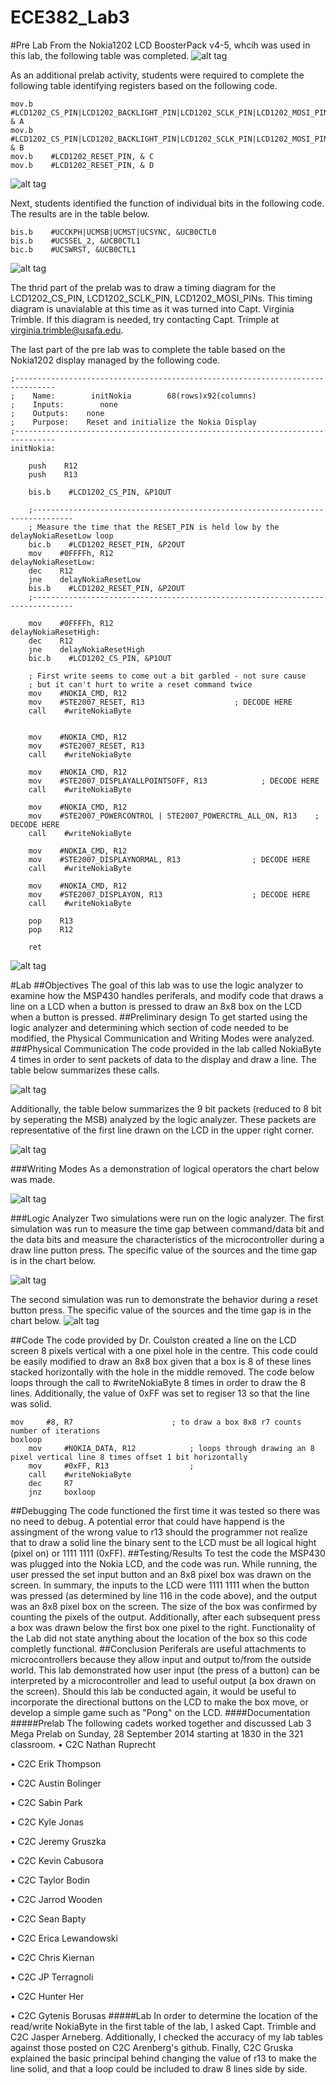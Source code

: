ECE382_Lab3
===========
#Pre Lab
From the Nokia1202 LCD BoosterPack v4-5, whcih was used in this lab, the following table was completed.
![alt tag](https://raw.githubusercontent.com/seanbapty/ECE382_Lab3/master/prelab%20table%201.JPG)

As an additional prelab activity, students were required to complete the following table identifying registers based on the following code.
```
mov.b    #LCD1202_CS_PIN|LCD1202_BACKLIGHT_PIN|LCD1202_SCLK_PIN|LCD1202_MOSI_PIN, & A
mov.b    #LCD1202_CS_PIN|LCD1202_BACKLIGHT_PIN|LCD1202_SCLK_PIN|LCD1202_MOSI_PIN, & B
mov.b    #LCD1202_RESET_PIN, & C
mov.b    #LCD1202_RESET_PIN, & D
```
![alt tag](https://raw.githubusercontent.com/seanbapty/ECE382_Lab3/master/prelab%20table%202.JPG)

Next, students identified the function of individual bits in the following code. The results are in the table below.
```
bis.b    #UCCKPH|UCMSB|UCMST|UCSYNC, &UCB0CTL0
bis.b    #UCSSEL_2, &UCB0CTL1
bic.b    #UCSWRST, &UCB0CTL1
```
![alt tag](https://raw.githubusercontent.com/seanbapty/ECE382_Lab3/master/prelab%20table%203.JPG)

The thrid part of the prelab was to draw a timing diagram for the LCD1202_CS_PIN, LCD1202_SCLK_PIN, LCD1202_MOSI_PINs. This timing diagram is unavialable at this time as it was turned into Capt. Virginia Trimble. If this diagram is needed, try contacting Capt. Trimple at virginia.trimble@usafa.edu.

The last part of the pre lab was to complete the table based on the Nokia1202 display managed by the following code.
```
;-------------------------------------------------------------------------------
;    Name:        initNokia        68(rows)x92(columns)
;    Inputs:        none
;    Outputs:    none
;    Purpose:    Reset and initialize the Nokia Display
;-------------------------------------------------------------------------------
initNokia:

    push    R12
    push    R13

    bis.b    #LCD1202_CS_PIN, &P1OUT

    ;-------------------------------------------------------------------------------
    ; Measure the time that the RESET_PIN is held low by the delayNokiaResetLow loop
    bic.b    #LCD1202_RESET_PIN, &P2OUT
    mov    #0FFFFh, R12
delayNokiaResetLow:
    dec    R12
    jne    delayNokiaResetLow
    bis.b    #LCD1202_RESET_PIN, &P2OUT
    ;-------------------------------------------------------------------------------

    mov    #0FFFFh, R12
delayNokiaResetHigh:
    dec    R12
    jne    delayNokiaResetHigh
    bic.b    #LCD1202_CS_PIN, &P1OUT

    ; First write seems to come out a bit garbled - not sure cause
    ; but it can't hurt to write a reset command twice
    mov    #NOKIA_CMD, R12
    mov    #STE2007_RESET, R13                    ; DECODE HERE
    call    #writeNokiaByte


    mov    #NOKIA_CMD, R12
    mov    #STE2007_RESET, R13
    call    #writeNokiaByte

    mov    #NOKIA_CMD, R12
    mov    #STE2007_DISPLAYALLPOINTSOFF, R13            ; DECODE HERE
    call    #writeNokiaByte

    mov    #NOKIA_CMD, R12
    mov    #STE2007_POWERCONTROL | STE2007_POWERCTRL_ALL_ON, R13    ; DECODE HERE
    call    #writeNokiaByte

    mov    #NOKIA_CMD, R12
    mov    #STE2007_DISPLAYNORMAL, R13                ; DECODE HERE
    call    #writeNokiaByte

    mov    #NOKIA_CMD, R12
    mov    #STE2007_DISPLAYON, R13                    ; DECODE HERE
    call    #writeNokiaByte

    pop    R13
    pop    R12

    ret
```
![alt tag](https://raw.githubusercontent.com/seanbapty/ECE382_Lab3/master/prelab%20table%204.JPG)

#Lab
##Objectives
The goal of this lab was to use the logic analyzer to examine how the MSP430 handles periferals, and modify code that draws a line on a LCD when a button is pressed to draw an 8x8 box on the LCD when a button is pressed.
##Preliminary design
To get started using the logic analyzer and determining which section of code needed to be modified, the Physical Communication and Writing Modes were analyzed.
###Physical Communication
The code provided in the lab called NokiaByte 4 times in order to sent packets of data to the display and draw a line. The table below summarizes these calls.

![alt tag](https://raw.githubusercontent.com/seanbapty/ECE382_Lab3/master/lab%20table%201.JPG)

Additionally, the table below summarizes the 9 bit packets (reduced to 8 bit by seperating the MSB) analyzed by the logic analyzer. These packets are representative of the first line drawn on the LCD in the upper right corner.

![alt tag](https://raw.githubusercontent.com/seanbapty/ECE382_Lab3/master/lab%20table%202.JPG)

###Writing Modes
As a demonstration of logical operators the chart below was made.

![alt tag](https://raw.githubusercontent.com/seanbapty/ECE382_Lab3/master/andOrXor.JPG)

###Logic Analyzer
Two simulations were run on the logic analyzer. The first simulation was run to measure the time gap between command/data bit and the data bits and measure the characteristics of the microcontroller during a draw line putton press. The specific value of the sources and the time gap is in the chart below.

![alt tag](https://raw.githubusercontent.com/seanbapty/ECE382_Lab3/master/logic%20analyzer%20command.jpg)

The second simulation was run to demonstrate the behavior during a reset button press. The specific value of the sources and the time gap is in the chart below.
![alt tag](https://github.com/seanbapty/ECE382_Lab3/blob/master/logic%20analyzer%20reset.jpg)

##Code
The code provided by Dr. Coulston created a line on the LCD screen 8 pixels vertical with a one pixel hole in the centre. This code could be easily modified to draw an 8x8 box given that a box is 8 of these lines stacked horizontally with the hole in the middle removed. The code below loops through the call to #writeNokiaByte 8 times in order to draw the 8 lines. Additionally, the value of 0xFF was set to regiser 13 so that the line was solid.

```
mov		#8, R7						; to draw a box 8x8 r7 counts number of iterations
boxloop
	mov		#NOKIA_DATA, R12			; loops through drawing an 8 pixel vertical line 8 times offset 1 bit horizontally
	mov		#0xFF, R13					;
	call	#writeNokiaByte
	dec 	R7
	jnz		boxloop
```
##Debugging
The code functioned the first time it was tested so there was no need to debug. A potential error that could have happend is the assingment of the wrong value to r13 should the programmer not realize that to draw a solid line the binary sent to the LCD must be all logical hight (pixel on) or 1111 1111 (0xFF).
##Testing/Results
To test the code the MSP430 was plugged into the Nokia LCD, and the code was run. While running, the user pressed the set input button and an 8x8 pixel box was drawn on the screen. In summary, the inputs to the LCD were 1111 1111 when the button was pressed (as determined by line 116 in the code above), and the output was an 8x8 pixel box on the screen. The size of the box was confirmed by counting the pixels of the output. Additionally, after each subsequent press a box was drawn below the first box one pixel to the right. Functionality of the Lab did not state anything about the location of the box so this code completly functional.
##Conclusion
Periferals are useful attachments to microcontrollers because they allow input and output to/from the outside world. This lab demonstrated how user input (the press of a button) can be interpreted by a microcontroller and lead to useful output (a box drawn on the screen). Should this lab be conducted again, it would be useful to incorporate the directional buttons on the LCD to make the box move, or develop a simple game such as "Pong" on the LCD. 
####Documentation
#####Prelab
The following cadets worked together and discussed Lab 3 Mega Prelab on Sunday, 28 September 2014 starting at 1830 in the 321 classroom. 
•	C2C Nathan Ruprecht

•	C2C Erik Thompson

•	C2C Austin Bolinger

•	C2C Sabin Park

•	C2C Kyle Jonas

•	C2C Jeremy Gruszka

•	C2C Kevin Cabusora

•	C2C Taylor Bodin

•	C2C Jarrod Wooden 

•	C2C Sean Bapty

•	C2C Erica Lewandowski

•	C2C Chris Kiernan

•	C2C JP Terragnoli

•	C2C Hunter Her

•	C2C Gytenis Borusas
#####Lab
In order to determine the location of the read/write NokiaByte in the first table of the lab, I asked Capt. Trimble and C2C Jasper Arneberg. Additionally, I checked the accuracy of my lab tables against those posted on C2C Arenberg's github. Finally, C2C Gruska explained the basic principal behind changing the value of r13 to make the line solid, and that a loop could be included to draw 8 lines side by side.
